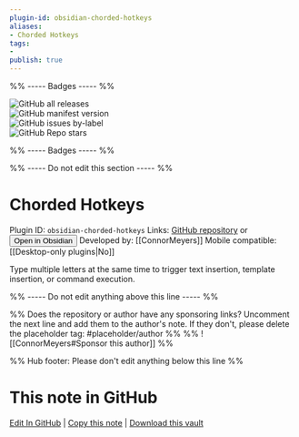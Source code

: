 ```yaml
---
plugin-id: obsidian-chorded-hotkeys
aliases:
- Chorded Hotkeys
tags: 
- 
publish: true
---
```


%% ----- Badges ----- %%

![GitHub all releases](https://img.shields.io/github/downloads/ConnorMeyers/obsidian-chorded-hotkeys/total?color=573E7A&logo=github&style=for-the-badge)   
![GitHub manifest version](https://img.shields.io/github/manifest-json/v/ConnorMeyers/obsidian-chorded-hotkeys?color=573E7A&logo=github&style=for-the-badge)   
![GitHub issues by-label](https://img.shields.io/github/issues/ConnorMeyers/obsidian-chorded-hotkeys/help%20wanted?color=573E7A&logo=github&style=for-the-badge)   
![GitHub Repo stars](https://img.shields.io/github/stars/ConnorMeyers/obsidian-chorded-hotkeys?color=573E7A&logo=github&style=for-the-badge)

%% ----- Badges ----- %%

%% ----- Do not edit this section ----- %%

# Chorded Hotkeys

Plugin ID: `obsidian-chorded-hotkeys`
Links: [GitHub repository](https://github.com/ConnorMeyers/obsidian-chorded-hotkeys) or [<button id=HH>Open in Obsidian</button>](obsidian://show-plugin?id=obsidian-chorded-hotkeys)
Developed by: [[ConnorMeyers]]
Mobile compatible: [[Desktop-only plugins|No]]

Type multiple letters at the same time to trigger text insertion, template insertion, or command execution.

%% ----- Do not edit anything above this line ----- %% 

%% Does the repository or author have any sponsoring links? Uncomment the next line and add them to the author's note. If they don't, please delete the placeholder tag: #placeholder/author %%
%% ![[ConnorMeyers#Sponsor this author]] %%

%% Hub footer: Please don't edit anything below this line %%

# This note in GitHub

<span class="git-footer">[Edit In GitHub](https://github.dev/obsidian-community/obsidian-hub/blob/main/02%20-%20Community%20Expansions/02.05%20All%20Community%20Expansions/Plugins/obsidian-chorded-hotkeys.md "git-hub-edit-note") | [Copy this note](https://raw.githubusercontent.com/obsidian-community/obsidian-hub/main/02%20-%20Community%20Expansions/02.05%20All%20Community%20Expansions/Plugins/obsidian-chorded-hotkeys.md "git-hub-copy-note") | [Download this vault](https://github.com/obsidian-community/obsidian-hub/archive/refs/heads/main.zip "git-hub-download-vault") </span>
